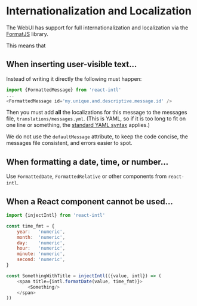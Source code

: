 Internationalization and Localization
=====================================

The WebUI has support for full internationalization and localization via the [FormatJS](http://formatjs.io) library. 

This means that

## When inserting user-visible text...

Instead of writing it directly the following must happen:

```javascript
import {FormattedMessage} from 'react-intl'
...
<FormattedMessage id='my.unique.and.descriptive.message.id' />
```

  Then you must add **all** the localizations for this message to the messages file, `translations/messages.yml`. (This is YAML, so if it is too long to fit on one line or something, the [standard YAML syntax](http://www.yaml.org/start.html) applies.)

  We do not use the `defaultMessage` attribute, to keep the code concise, the messages file consistent, and errors easier to spot.

## When formatting a date, time, or number...

Use `FormattedDate`, `FormattedRelative` or other components from `react-intl`.

## When a React component cannot be used...

```javascript
import {injectIntl} from 'react-intl'

const time_fmt = {
    year:   'numeric',
    month:  'numeric',
    day:    'numeric',
    hour:   'numeric',
    minute: 'numeric',
    second: 'numeric',
}

const SomethingWithTitle = injectIntl(({value, intl}) => (
    <span title={intl.formatDate(value, time_fmt)}>
        <Something/>
    </span>
))
```
